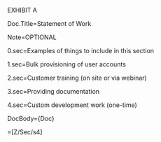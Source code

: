 EXHIBIT A

Doc.Title=Statement of Work

Note=OPTIONAL

0.sec=Examples of things to include in this section

1.sec=Bulk provisioning of user accounts

2.sec=Customer training (on site or via webinar)

3.sec=Providing documentation

4.sec=Custom development work (one-time)

DocBody={Doc}

=[Z/Sec/s4]